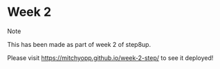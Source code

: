 # Week 2

> [!NOTE]
This has been made as part of week 2 of step8up.

Please visit https://mitchyopp.github.io/week-2-step/ to see it deployed!
